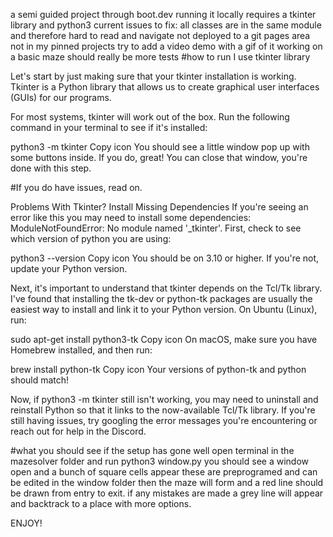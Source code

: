 a semi guided project through boot.dev
running it locally requires a tkinter library and python3
current issues to fix:
  all classes are in the same module and therefore hard to read and navigate
  not deployed to a git pages area
  not in my pinned projects
  try to add a video demo with a gif of it working on a basic maze
  should really be more tests
#how to run
I use tkinter library

Let's start by just making sure that your tkinter installation is working. Tkinter is a Python library that allows us to create graphical user interfaces (GUIs) for our programs.

For most systems, tkinter will work out of the box. Run the following command in your terminal to see if it's installed:

python3 -m tkinter
Copy icon
You should see a little window pop up with some buttons inside. If you do, great! You can close that window, you're done with this step.

#If you do have issues, read on.

Problems With Tkinter? Install Missing Dependencies
If you're seeing an error like this you may need to install some dependencies: ModuleNotFoundError: No module named '_tkinter'. First, check to see which version of python you are using:

python3 --version
Copy icon
You should be on 3.10 or higher. If you're not, update your Python version.

Next, it's important to understand that tkinter depends on the Tcl/Tk library. I've found that installing the tk-dev or python-tk packages are usually the easiest way to install and link it to your Python version. On Ubuntu (Linux), run:

sudo apt-get install python3-tk
Copy icon
On macOS, make sure you have Homebrew installed, and then run:

brew install python-tk
Copy icon
Your versions of python-tk and python should match!

Now, if python3 -m tkinter still isn't working, you may need to uninstall and reinstall Python so that it links to the now-available Tcl/Tk library. If you're still having issues, try googling the error messages you're encountering or reach out for help in the Discord.



#what you should see
  if the setup has gone well
  open terminal in the mazesolver folder and run
  python3 window.py
  you should see a window open and a bunch of square cells appear these are preprogramed and can be edited in the window folder
  then the maze will form and a red line should be drawn from entry to exit. if any mistakes are made a grey line will appear and backtrack to a place with more options.

ENJOY!

